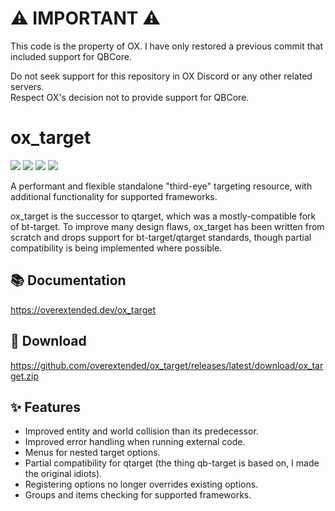 # ⚠️ **IMPORTANT** ⚠️  

This code is the property of OX. I have only restored a previous commit that included support for QBCore.  

Do not seek support for this repository in OX Discord or any other related servers.  
Respect OX's decision not to provide support for QBCore.  


# ox_target

![](https://img.shields.io/github/downloads/overextended/ox_target/total?logo=github)
![](https://img.shields.io/github/downloads/overextended/ox_target/latest/total?logo=github)
![](https://img.shields.io/github/contributors/overextended/ox_target?logo=github)
![](https://img.shields.io/github/v/release/overextended/ox_target?logo=github) 


A performant and flexible standalone "third-eye" targeting resource, with additional functionality for supported frameworks.

ox_target is the successor to qtarget, which was a mostly-compatible fork of bt-target.
To improve many design flaws, ox_target has been written from scratch and drops support for bt-target/qtarget standards, though partial compatibility is being implemented where possible.


## 📚 Documentation

https://overextended.dev/ox_target

## 💾 Download

https://github.com/overextended/ox_target/releases/latest/download/ox_target.zip

## ✨ Features

- Improved entity and world collision than its predecessor.
- Improved error handling when running external code.
- Menus for nested target options.
- Partial compatibility for qtarget (the thing qb-target is based on, I made the original idiots).
- Registering options no longer overrides existing options.
- Groups and items checking for supported frameworks.
